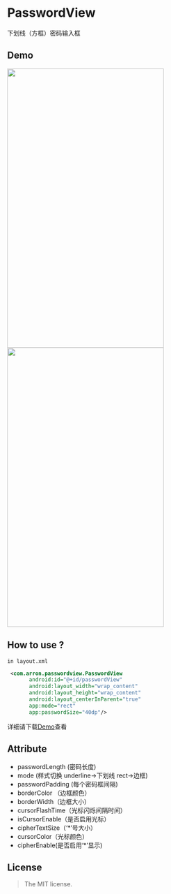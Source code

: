 PasswordView
====
下划线（方框）密码输入框

## Demo

<img src="https://raw.githubusercontent.com/EoniJJ/PasswordView/master/Demo_underline.png" width = "360" height = "640" />
<img src="https://raw.githubusercontent.com/EoniJJ/PasswordView/master/Demo_rect.png" width = "360" height = "640" />

## How to use ? 
 ` in layout.xml `
 ```xml
  <com.arron.passwordview.PasswordView
        android:id="@+id/passwordView"
        android:layout_width="wrap_content"
        android:layout_height="wrap_content"
        android:layout_centerInParent="true"
        app:mode="rect"
        app:passwordSize="40dp"/>
```
 详细请下载[Demo](https://codeload.github.com/EoniJJ/PasswordView/zip/master)查看
## Attribute
+ passwordLength (密码长度)
+ mode (样式切换 underline->下划线  rect->边框)
+ passwordPadding (每个密码框间隔)
+ borderColor （边框颜色）
+ borderWidth（边框大小）
+ cursorFlashTime（光标闪烁间隔时间）
+ isCursorEnable（是否启用光标）
+ cipherTextSize（‘*’号大小）
+ cursorColor（光标颜色）
+ cipherEnable(是否启用‘*’显示)

## License 
> The MIT license.
